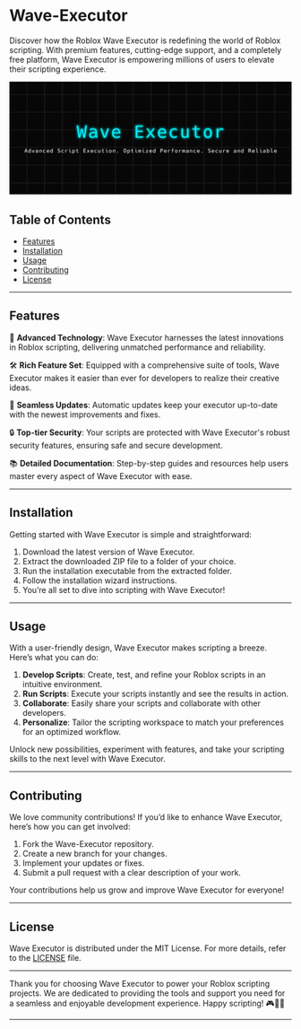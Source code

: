 # Wave-Executor

Discover how the Roblox Wave Executor is redefining the world of Roblox scripting. With premium features, cutting-edge support, and a completely free platform, Wave Executor is empowering millions of users to elevate their scripting experience.

![Wave Executor Preview](/assets/Wave.jpg)

## Table of Contents

- [Features](#features)
- [Installation](#installation)
- [Usage](#usage)
- [Contributing](#contributing)
- [License](#license)

---

## Features

🚀 **Advanced Technology**: Wave Executor harnesses the latest innovations in Roblox scripting, delivering unmatched performance and reliability.

🛠 **Rich Feature Set**: Equipped with a comprehensive suite of tools, Wave Executor makes it easier than ever for developers to realize their creative ideas.

🔄 **Seamless Updates**: Automatic updates keep your executor up-to-date with the newest improvements and fixes.

🔒 **Top-tier Security**: Your scripts are protected with Wave Executor's robust security features, ensuring safe and secure development.

📚 **Detailed Documentation**: Step-by-step guides and resources help users master every aspect of Wave Executor with ease.

---

## Installation

Getting started with Wave Executor is simple and straightforward:

1. Download the latest version of Wave Executor.
2. Extract the downloaded ZIP file to a folder of your choice.
3. Run the installation executable from the extracted folder.
4. Follow the installation wizard instructions.
5. You’re all set to dive into scripting with Wave Executor!

---

## Usage

With a user-friendly design, Wave Executor makes scripting a breeze. Here’s what you can do:

1. **Develop Scripts**: Create, test, and refine your Roblox scripts in an intuitive environment.
2. **Run Scripts**: Execute your scripts instantly and see the results in action.
3. **Collaborate**: Easily share your scripts and collaborate with other developers.
4. **Personalize**: Tailor the scripting workspace to match your preferences for an optimized workflow.

Unlock new possibilities, experiment with features, and take your scripting skills to the next level with Wave Executor.

---

## Contributing

We love community contributions! If you’d like to enhance Wave Executor, here’s how you can get involved:

1. Fork the Wave-Executor repository.
2. Create a new branch for your changes.
3. Implement your updates or fixes.
4. Submit a pull request with a clear description of your work.

Your contributions help us grow and improve Wave Executor for everyone!

---

## License

Wave Executor is distributed under the MIT License. For more details, refer to the [LICENSE](LICENSE) file.

---

Thank you for choosing Wave Executor to power your Roblox scripting projects. We are dedicated to providing the tools and support you need for a seamless and enjoyable development experience. Happy scripting! 🎮🚀👾

---

    
